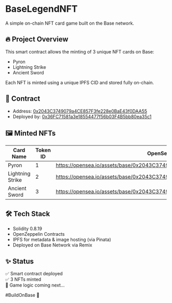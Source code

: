 # BaseLegendNFT

A simple on-chain NFT card game built on the Base network.

## 🔥 Project Overview

This smart contract allows the minting of 3 unique NFT cards on Base:
- Pyron
- Lightning Strike
- Ancient Sword

Each NFT is minted using a unique IPFS CID and stored fully on-chain.

## 📜 Contract

- Address: [0x2043C3749079a4CE857F3fe228e0BaE43f0DAA55](https://basescan.org/address/0x2043C3749079a4CE857F3fe228e0BaE43f0DAA55)
- Deployed by: [0x36FC71581a3e18554477f56b03F4B5bb80ea35c1](https://basescan.org/address/0x36FC71581a3e18554477f56b03F4B5bb80ea35c1)

## 🖼️ Minted NFTs

| Card Name        | Token ID | OpenSea URL                                                                 |
|------------------|----------|------------------------------------------------------------------------------|
| Pyron            | 1        | https://opensea.io/assets/base/0x2043C3749079a4CE857F3fe228e0BaE43f0DAA55/1 |
| Lightning Strike | 2        | https://opensea.io/assets/base/0x2043C3749079a4CE857F3fe228e0BaE43f0DAA55/2 |
| Ancient Sword    | 3        | https://opensea.io/assets/base/0x2043C3749079a4CE857F3fe228e0BaE43f0DAA55/3 |

## 🛠️ Tech Stack

- Solidity 0.8.19
- OpenZeppelin Contracts
- IPFS for metadata & image hosting (via Pinata)
- Deployed on Base Network via Remix

## ✨ Status

✅ Smart contract deployed  
✅ 3 NFTs minted  
🚀 Game logic coming next...

#BuildOnBase 💙
